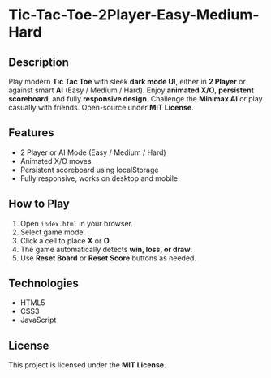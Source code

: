 # Tic-Tac-Toe-2Player-Easy-Medium-Hard

## Description
Play modern **Tic Tac Toe** with sleek **dark mode UI**, either in **2 Player** or against smart **AI** (Easy / Medium / Hard). Enjoy **animated X/O**, **persistent scoreboard**, and fully **responsive design**. Challenge the **Minimax AI** or play casually with friends. Open-source under **MIT License**.

## Features
- 2 Player or AI Mode (Easy / Medium / Hard)
- Animated X/O moves
- Persistent scoreboard using localStorage
- Fully responsive, works on desktop and mobile

## How to Play
1. Open `index.html` in your browser.  
2. Select game mode.  
3. Click a cell to place **X** or **O**.  
4. The game automatically detects **win, loss, or draw**.  
5. Use **Reset Board** or **Reset Score** buttons as needed.

## Technologies
- HTML5
- CSS3
- JavaScript

## License
This project is licensed under the **MIT License**.
